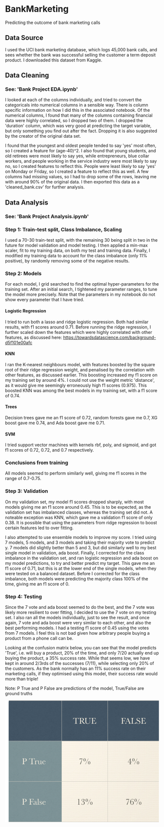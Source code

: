 # BankMarketing
Predicting the outcome of bank marketing calls

## Data Source

I used the UCI bank marketing database, which logs 45,000 bank calls, and sees whether the bank was successful selling the customer a term deposit product. I downloaded this dataset from Kaggle. 

## Data Cleaning 
### See: 'Bank Project EDA.ipynb' 

I looked at each of the columns individually, and tried to convert the categoricals into numerical columns in a sensible way. There is column specific information on how I did this in the associated notebook. Of the numerical columns, I found that many of the columns containing financial data were highly correlated, so I dropped two of them. I dropped the 'duration' column, which was very good at predicting the target variable, but only something you find out after the fact. Dropping it is also suggested by the creator of the original data set. 

I found that the youngest and oldest people tended to say 'yes' most often, so I created a feature for (age-40)^2. I also found that young students, and old retirees were most likely to say yes, while entrepreneurs, blue collar workers, and people working in the service industry were most likely to say no, so I created features to reflect this. People were least likely to say 'yes' on Monday or Friday, so I created a feature to reflect this as well. A few columns had missing values, so I had to drop some of the rows, leaving me with around 90% of the original data. I then exported this data as a 'cleaned_bank.csv' for further analysis. 

## Data Analysis
### See: 'Bank Project Analysis.ipynb' 

### Step 1: Train-test split, Class Imbalance, Scaling

I used a 70-30 train-test split, with the remaining 30 being split in two in the future for model validation and model testing. I then applied a min-max scaler, fit to my training data, on both my test and training data. Finally, I modified my training data to account for the class imbalance (only 11% positive), by randomly removing some of the negative results. 

### Step 2: Models

For each model, I grid searched to find the optimal hyper-parameters for the training set. After an initial search, I tightened my parameter ranges, to tune the model more precisely. Note that the parameters in my notebook do not show every parameter that I have tried. 

#### Logistic Regression

I tried to run both a lasso and ridge logistic regression. Both had similar results, with f1 scores around 0.71. Before running the ridge regression, I further scaled down the features which were highly correlated with other features, as discussed here: https://towardsdatascience.com/background-d5f101e00afc

#### KNN

I ran the K-nearest neighbours model, with features boosted by the square root of their ridge regression weight, and penalised by the correlation with other features, as discussed earlier. This boosting increased my f1 score on my training set by around 4%. I could not use the weight metric 'distance', as it would give me seemingly erroneously high f1 scores (0.975). This boosted KNN was among the best models in my training set, with a f1 score of 0.74. 

#### Trees

Decision trees gave me an f1 score of 0.72, random forests gave me  0.7, XG boost gave me 0.74, and Ada boost gave me 0.71. 

#### SVM

I tried support vector machines with kernels rbf, poly, and sigmoid, and got f1 scores of 0.72, 0.72, and 0.7 respectively.

### Conclusions from training

All models seemed to perform similarly well, giving me f1 scores in the range of 0.7-0.75. 

### Step 3: Validation

On my validation set, my model f1 scores dropped sharply, with most models giving me an f1 score around 0.45. This is to be expected, as the validation set has imbalanced classes, whereas the training set did not. A noteable exception was KNN, which gave me a validation f1 score of only 0.38. It is possible that using the parameters from ridge regression to boost certain features led to over fitting. 

I also attempted to use ensemble models to improve my score. I tried using 7 models, 5 models, and 3 models and taking their majority vote to predict y. 7 models did slightly better than 5 and 3, but did similarly well to my best single model in validation, ada boost. Finally, I corrected for the class imbalance in the validation set, and ran logistic regression and ada boost on my model predictions, to try and better predict my target. This gave me an f1 score of 0.71, but this is at the lower end of the single models, when they were tested on a balanced dataset. Before I corrected for the class imbalance, both models were predicting the majority class 100% of the time, giving me an f1 score of 0. 

### Step 4: Testing 

Since the 7 vote and ada boost seemed to do the best, and the 7 vote was likely more resilient to over fitting, I decided to use the 7 vote on my testing set. I also ran all the models individually, just to see the result, and once again, 7 vote and ada boost were very similar to each other, and also the best performing models. I had a testing f1 score of 0.45 using the votes from 7 models. I feel this is not bad given how arbitrary people buying a product from a phone call can be. 

Looking at the confusion matrix below, you can see that the model predicts 'True', i.e. will buy a product, 20% of the time, and only 7/20 actually end up buying the product, a 35% success rate. While that seems low, we have kept in around 2/3rds of the successes (7/11), while selecting only 20% of the customers. As the bank normally has an 11% success rate on their marketing calls, if they optimised using this model, their success rate would more than triple!

Note: P True and P False are predictions of the model, True/False are ground truths

![alt text](https://github.com/molron94/BankMarketing/blob/master/Bank%20Confusion%20Matrix.png)




